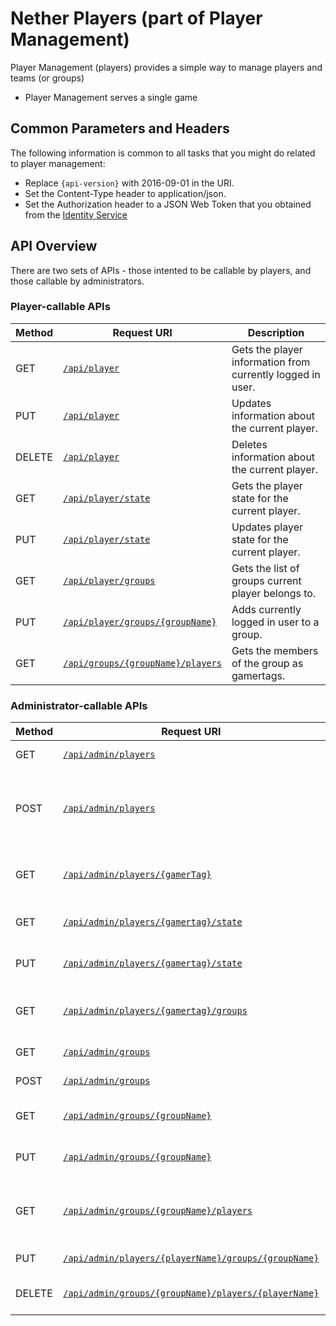 # Nether Players (part of Player Management)

Player Management (players) provides a simple way to manage players and teams (or groups)
* Player Management serves a single game


## Common Parameters and Headers

The following information is common to all tasks that you might do related to player management:

* Replace `{api-version}` with 2016-09-01 in the URI.
* Set the Content-Type header to application/json.
* Set the Authorization header to a JSON Web Token that you obtained from the [Identity Service](../identity/identity.md)

## API Overview
There are two sets of APIs - those intented to be callable by players, and those callable by administrators.

### Player-callable APIs 

|Method | Request URI   | Description |
|-------|---------------|-------------|
|GET|[`/api/player`](get-current-player.md)|Gets the player information from currently logged in user.|
|PUT|[`/api/player`](put-current-player.md)|Updates information about the current player.|
|DELETE|[`/api/player`](delete-current-player.md)|Deletes information about the current player.|
|GET|[`/api/player/state`](get-current-playerstate.md)|Gets the player state for the current player.|
|PUT|[`/api/player/state`](put-current-playerstate.md)|Updates player state for the current player.|
|GET|[`/api/player/groups`](get-current-player-groups.md)|Gets the list of groups current player belongs to.|
|PUT|[`/api/player/groups/{groupName}`](add-current-player-to-group.md)|Adds currently logged in user to a group.|
|GET|[`/api/groups/{groupName}/players`](get-group-members.md)|Gets the members of the group as gamertags.|

### Administrator-callable APIs 

|Method | Request URI   | Description |
|-------|---------------|-------------|
|GET|[`/api/admin/players`](admin-get-all-players.md)|Gets all players.|
|POST|[`/api/admin/players`](admin-add-new-player.md)|Creates or updates extended information about a player.|
|GET|[`/api/admin/players/{gamerTag}`](admin-get-player-by-gamertag.md)|Gets player information by player's gamer tag.|
|GET|[`/api/admin/players/{gamertag}/state`](admin-get-playerstate.md)|Gets the player state for a player.|
|PUT|[`/api/admin/players/{gamertag}/state`](admin-put-playerstate.md)|Updates player state for a player.|
|GET|[`/api/admin/players/{gamertag}/groups`](admin-get-player-groups.md)|Gets the list of groups a player belongs to.|
|GET|[`/api/admin/groups`](admin-get-all-groups.md)|Get list of all groups.|
|POST|[`/api/admin/groups`](admin-add-new-group.md)|Creates a new group.|
|GET|[`/api/admin/groups/{groupName}`](admin-get-group-by-name.md)|Gets a group by name.|
|PUT|[`/api/admin/groups/{groupName}`](admin-put-group.md)|Updates group information.|
|GET|[`/api/admin/groups/{groupName}/players`](admin-get-group-members.md)|Gets the members of the group as gamertags.|
|PUT|[`/api/admin/players/{playerName}/groups/{groupName}`](admin-add-player-to-group.md)|Adds player to a group.|
|DELETE|[`/api/admin/groups/{groupName}/players/{playerName}`](admin-delete-player-from-group.md)|Removes player from a group.|   
